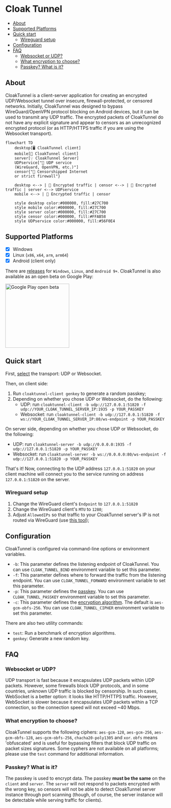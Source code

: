 # Cloak Tunnel
- [About](#about)
- [Supported Platforms](#supported-platforms)
- [Quick start](#quick-start)
   - [Wireguard setup](#wireguard-setup)
- [Configuration](#configuration)
- [FAQ](#faq)
   - [Websocket or UDP?](#websocket-or-udp)
   - [What encryption to choose?](#what-encryption-to-choose)
   - [Passkey? What is it?](#passkey-what-is-it)

## About
CloakTunnel is a client-server application for creating an encrypted UDP/Websocket tunnel over insecure, firewall-protected, or censored networks. Initially, CloakTunnel was designed to bypass WireGuard/OpenVPN protocol blocking on Android devices, but it can be used to transmit any UDP traffic. The encrypted packets of CloakTunnel do not have any explicit signature and appear to censors as an unrecognized encrypted protocol (or as HTTP/HTTPS traffic if you are using the Websocket transport).

```mermaid
flowchart TD
    desktop[🖥 CloakTunnel client]
    mobile[📱 CloakTunnel client]
    server[💡 CloakTunnel Server]
    UDPservice["📡 UDP service 
    (WireGuard, OpenVPN, etc.)"]
    censor{"🎪 Censorshipped Internet
    or strict firewall"}

    desktop <--> | 🔐 Encrypted traffic | censor <--> | 🔐 Encrypted traffic | server <--> UDPservice
    mobile <--> | 🔐 Encrypted traffic | censor

    style desktop color:#000000, fill:#27C700
    style mobile color:#000000, fill:#27C700
    style server color:#000000, fill:#27C700
    style censor color:#000000, fill:#FFAB58
    style UDPservice color:#000000, fill:#56F0E4
```

## Supported Platforms
 - [x] Windows
 - [x] Linux (`x86`, `x64`, `arm`, `arm64`)
 - [x] Android (client only)

There are [releases](https://github.com/casualshammy/CloakTunnel/releases) for `Windows`, `Linux`, and `Android 9+`. CloakTunnel is also available as an open beta on Google Play:

<a href="https://play.google.com/store/apps/details?id=com.axiolab.slowudppipe">
  <img alt="Google Play open beta" width="200px" src="https://play.google.com/intl/en_us/badges/static/images/badges/en_badge_web_generic.png" />
</a>

## Quick start
First, [select](#websocket-or-udp) the transport: UDP or Websocket.

Then, on client side:
1. Run `cloaktunnel-client genkey` to generate a random passkey;
2. Depending on whether you chose UDP or Websocket, do the following:
   - UDP: run `cloaktunnel-client -b udp://127.0.0.1:51820 -f udp://YOUR_CLOAK_TUNNEL_SERVER_IP:1935 -p YOUR_PASSKEY`
   - Websocket: run `cloaktunnel-client -b udp://127.0.0.1:51820 -f ws://YOUR_CLOAK_TUNNEL_SERVER_IP:80/ws-endpoint -p YOUR_PASSKEY`

On server side, depending on whether you chose UDP or Websocket, do the following:
- UDP: run `cloaktunnel-server -b udp://0.0.0.0:1935 -f udp://127.0.0.1:51820 -p YOUR_PASSKEY`
- Websocket: run `cloaktunnel-server -b ws://0.0.0.0:80/ws-endpoint -f udp://127.0.0.1:51820 -p YOUR_PASSKEY`

That's it! Now, connecting to the UDP address `127.0.0.1:51820` on your client machine will connect you to the service running on address `127.0.0.1:51820` on the server.

### Wireguard setup
1. Change the WireGuard client's `Endpoint` to `127.0.0.1:51820`
2. Change the WireGuard client's `MTU` to `1280`;
3. Adjust `AllowedIPs` so that traffic to your CloakTunnel server's IP is not routed via WireGuard (use [this tool](https://www.procustodibus.com/blog/2021/03/wireguard-allowedips-calculator/));

## Configuration
CloakTunnel is configured via command-line options or environment variables.
- `-b`: This parameter defines the listening endpoint of CloakTunnel. You can use `CLOAK_TUNNEL_BIND` environment variable to set this parameter.
- `-f`: This parameter defines where to forward the traffic from the listening endpoint. You can use `CLOAK_TUNNEL_FORWARD` environment variable to set this parameter.
- `-p`: This parameter defines the [passkey](#passkey-what-is-it). You can use `CLOAK_TUNNEL_PASSKEY` environment variable to set this parameter.
- `-c`: This parameter defines the [encryption algorithm](#what-encryption-to-choose). The default is `aes-gcm-obfs-256`. You can use `CLOAK_TUNNEL_CIPHER` environment variable to set this parameter.

There are also two utility commands:
- `test`: Run a benchmark of encryption algorithms.
- `genkey`: Generate a new random key.

## FAQ
### Websocket or UDP?
UDP transport is fast because it encapsulates UDP packets within UDP packets. However, some firewalls block UDP protocols, and in some countries, unknown UDP traffic is blocked by censorship. In such cases, WebSocket is a better option: it looks like HTTP/HTTPS traffic. However, WebSocket is slower because it encapsulates UDP packets within a TCP connection, so the connection speed will not exceed ~40 Mbps.

### What encryption to choose?
CloakTunnel supports the following ciphers: `aes-gcm-128`, `aes-gcm-256`, `aes-gcm-obfs-128`, `aes-gcm-obfs-256`, `chacha20-poly1305` and `xor`. `obfs` means 'obfuscated' and is useful for bypassing filters that block UDP traffic on packet sizes signatures. Some cyphers are not available on all platforms; please use the `test` command for additional information.

### Passkey? What is it?
The passkey is used to encrypt data. The passkey **must be the same** on the `client` and `server`. The `server` will not respond to packets encrypted with the wrong key, so censors will not be able to detect CloakTunnel server instance through port scanning (though, of course, the server instance will be detectable while serving traffic for clients).
